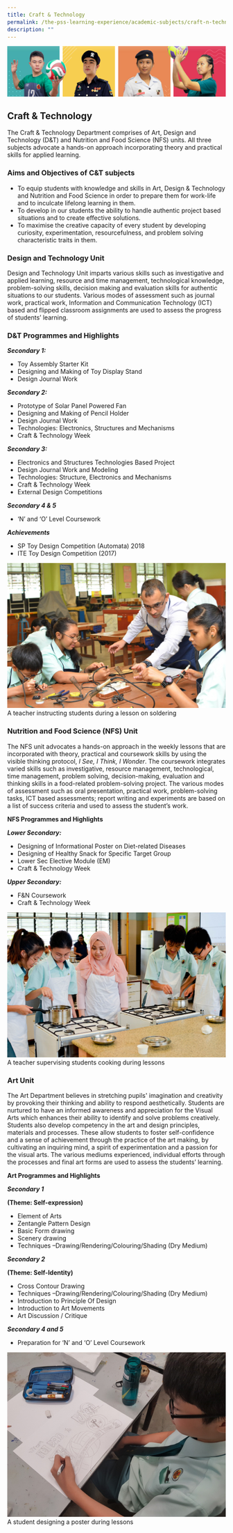 ```yaml
---
title: Craft & Technology
permalink: /the-pss-learning-experience/academic-subjects/craft-n-technology/
description: ""
---
```


![](/images/Our%20School/subbanner.jpg)

## Craft & Technology

The Craft & Technology Department comprises of Art, Design and Technology (D&T) and Nutrition and Food Science (NFS) units. All three subjects advocate a hands-on approach incorporating theory and practical skills for applied learning.

  

### Aims and Objectives of C&T subjects


*   To equip students with knowledge and skills in Art, Design & Technology and Nutrition and Food Science in order to prepare them for work-life and to inculcate lifelong learning in them.
*   To develop in our students the ability to handle authentic project based situations and to create effective solutions.
*   To maximise the creative capacity of every student by developing curiosity, experimentation, resourcefulness, and problem solving characteristic traits in them.

  

### Design and Technology Unit


Design and Technology Unit imparts various skills such as investigative and applied learning, resource and time management, technological knowledge, problem-solving skills, decision making and evaluation skills for authentic situations to our students. Various modes of assessment such as journal work, practical work, Information and Communication Technology (ICT) based and flipped classroom assignments are used to assess the progress of students’ learning.

  

### D&T Programmes and Highlights


  

**_Secondary 1:_**

*   Toy Assembly Starter Kit
*   Designing and Making of Toy Display Stand
*   Design Journal Work

  

**_Secondary 2:_**

*   Prototype of Solar Panel Powered Fan
*   Designing and Making of Pencil Holder
*   Design Journal Work
*   Technologies: Electronics, Structures and Mechanisms
*   Craft & Technology Week

  

**_Secondary 3:_**

*   Electronics and Structures Technologies Based Project
*   Design Journal Work and Modeling
*   Technologies: Structure, Electronics and Mechanisms
*   Craft & Technology Week
*   External Design Competitions

  

**_Secondary 4 & 5_**

*   ‘N’ and ‘O’ Level Coursework

  

**_Achievements_**

*   SP Toy Design Competition (Automata) 2018
*   ITE Toy Design Competition (2017)


![](/images/Academic%20Subjects/Craft%20&%20Technology/Teacher%20instructing%20students%20during%20electronic%20project.jpg)
A teacher instructing students during a lesson on soldering


### Nutrition and Food Science (NFS) Unit


The NFS unit advocates a hands-on approach in the weekly lessons that are incorporated with theory, practical and coursework skills by using the visible thinking protocol, _I See, I Think, I Wonder_. The coursework integrates varied skills such as investigative, resource management, technological, time management, problem solving, decision-making, evaluation and thinking skills in a food-related problem-solving project. The various modes of assessment such as oral presentation, practical work, problem-solving tasks, ICT based assessments; report writing and experiments are based on a list of success criteria and used to assess the student’s work.  

  

  

**NFS Programmes and Highlights**

  

**_Lower Secondary:_**

*   Designing of Informational Poster on Diet-related Diseases
*   Designing of Healthy Snack for Specific Target Group
*   Lower Sec Elective Module (EM)
*   Craft & Technology Week

  

**_Upper Secondary:_**

*   F&N Coursework
*   Craft & Technology Week

![](/images/Academic%20Subjects/Craft%20&%20Technology/Teacher%20supervising%20students%20cooking.jpg)
A teacher supervising students cooking during lessons


### Art Unit


The Art Department believes in stretching pupils' imagination and creativity by provoking their thinking and ability to respond aesthetically. Students are nurtured to have an informed awareness and appreciation for the Visual Arts which enhances their ability to identify and solve problems creatively. Students also develop competency in the art and design principles, materials and processes. These allow students to foster self-confidence and a sense of achievement through the practice of the art making, by cultivating an inquiring mind, a spirit of experimentation and a passion for the visual arts. The various mediums experienced, individual efforts through the processes and final art forms are used to assess the students’ learning.  

  

**Art Programmes and Highlights**

  

**_Secondary 1_**

**(Theme: Self-expression)**

*   Element of Arts
*   Zentangle Pattern Design
*   Basic Form drawing
*   Scenery drawing
*   Techniques –Drawing/Rendering/Colouring/Shading (Dry Medium)

  

**_Secondary 2_**

**(Theme: Self-Identity)**

*   Cross Contour Drawing
*   Techniques –Drawing/Rendering/Colouring/Shading (Dry Medium)
*   Introduction to Principle Of Design
*   Introduction to Art Movements
*   Art Discussion / Critique

  

**_Secondary 4 and 5_**

*   Preparation for ‘N’ and ‘O’ Level Coursework

![](/images/Academic%20Subjects/Craft%20&%20Technology/A%20student%20designing%20a%20poster%20during%20lesson.jpg)
A student designing a poster during lessons